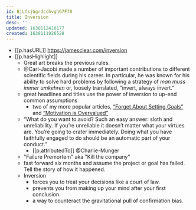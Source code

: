 ```yaml
---
id: BjLfsjGgrdcchvghG7F70
title: Inversion
desc: ''
updated: 1638112410177
created: 1638111926528
---
```


- [[p.hasURL]] https://jamesclear.com/inversion
- [[p.hasHighlight]]
  - Great art breaks the previous rules. 
  - @Carl-Jacobi made a number of important contributions to different scientific fields during his career. In particular, he was known for his ability to solve hard problems by following a strategy of _man muss immer umkehren_ or, loosely translated, “invert, always invert.” 
  - great headlines and titles use the power of inversion to up-end common assumptions
    - two of my more popular articles, [“Forget About Setting Goals”](https://jamesclear.com/goals-systems) and [“Motivation is Overvalued”](https://jamesclear.com/power-of-environment)
  - “What do you want to avoid? Such an easy answer: sloth and unreliability. If you’re unreliable it doesn’t matter what your virtues are. You’re going to crater immediately. Doing what you have faithfully engaged to do should be an automatic part of your conduct.”
    - [[p.attributedTo]] @Charlie-Munger
  - "Failure Premortem" aka "Kill the company"
  -   fast forward six months and assume the project or goal has failed. Tell the story of how it happened. 
  - Inversion 
      - forces you to treat your decisions like a court of law.
      - prevents you from making up your mind after your first conclusion.
      - a way to counteract the gravitational pull of confirmation bias.

